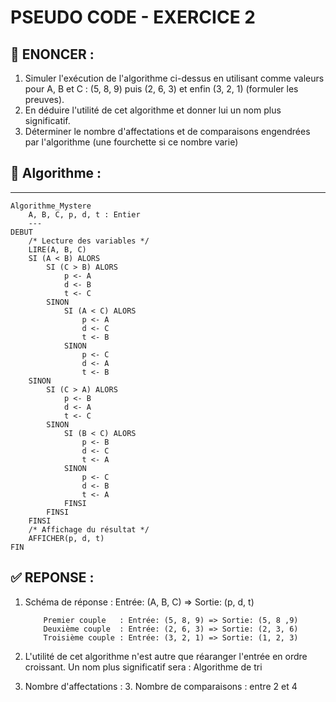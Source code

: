 # PSEUDO CODE - EXERCICE 2

## 🌟 ENONCER :
1. Simuler l'exécution de l'algorithme ci-dessus en utilisant comme valeurs pour A, B et C : (5, 8, 9) puis (2, 6, 3) et enfin (3, 2, 1) (formuler les preuves).
2. En déduire l'utilité de cet algorithme et donner lui un nom plus significatif.
3. Déterminer le nombre d'affectations et de comparaisons engendrées par l'algorithme (une fourchette si ce nombre varie)

## 🚀 Algorithme :
---

````
Algorithme_Mystere
    A, B, C, p, d, t : Entier
    ---
DEBUT
    /* Lecture des variables */
    LIRE(A, B, C)
    SI (A < B) ALORS
        SI (C > B) ALORS
            p <- A  
            d <- B  
            t <- C 
        SINON
            SI (A < C) ALORS
                p <- A
                d <- C  
                t <- B
            SINON
                p <- C
                d <- A  
                t <- B
    SINON
        SI (C > A) ALORS
            p <- B
            d <- A  
            t <- C
        SINON
            SI (B < C) ALORS
                p <- B
                d <- C
                t <- A
            SINON
                p <- C
                d <- B  
                t <- A
            FINSI
        FINSI
    FINSI
    /* Affichage du résultat */ 
    AFFICHER(p, d, t)
FIN 
````

## ✅ REPONSE :

1.  Schéma de réponse : Entrée: (A, B, C) => Sortie: (p, d, t)
    ```
        Premier couple   : Entrée: (5, 8, 9) => Sortie: (5, 8 ,9)
        Deuxième couple  : Entrée: (2, 6, 3) => Sortie: (2, 3, 6)
        Troisième couple : Entrée: (3, 2, 1) => Sortie: (1, 2, 3)
    ```

2. L'utilité de cet algorithme n'est autre que réaranger l'entrée en ordre croissant. Un nom plus significatif sera : Algorithme de tri

3.  Nombre d'affectations : 3.
    Nombre de comparaisons : entre 2 et 4